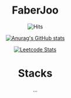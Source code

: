 <div align="center">
  
# FaberJoo

 ![Hits](https://hits.seeyoufarm.com/api/count/incr/badge.svg?url=https%3A%2F%2Fgithub.com%2FFaberJOo&count_bg=%23828282&title_bg=%231F6FEA&icon=&icon_color=%23FFFFFF&title=hits&edge_flat=false)

 [![Anurag's GitHub stats](https://github-readme-stats.vercel.app/api?username=FaberJoo&theme=github_dark&show_icons=true)](https://github.com/anuraghazra/github-readme-stats)

 [![Leetcode Stats](https://leetcard.jacoblin.cool/sjdk0805?ext=heatmap)](https://leetcode.com/sjdk0805)

# Stacks
...
  
</div>


<!---
Faber-Joo/Faber-Joo is a ✨ special ✨ repository because its `README.md` (this file) appears on your GitHub profile.
You can click the Preview link to take a look at your changes.
--->
